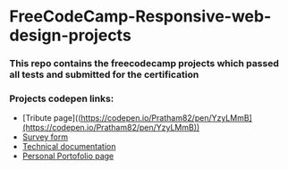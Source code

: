 # FreeCodeCamp-Responsive-web-design-projects
### This repo contains the freecodecamp projects which passed all tests and submitted for the certification

### Projects codepen links:
- [Tribute page]((https://codepen.io/Pratham82/pen/YzyLMmB](https://codepen.io/Pratham82/pen/YzyLMmB))
- [Survey form]([https://codepen.io/Pratham82/pen/bGVKMrJ](https://codepen.io/Pratham82/pen/bGVKMrJ))
- [Technical documentation]([https://codepen.io/Pratham82/pen/GRpXByo](https://codepen.io/Pratham82/pen/GRpXByo))
- [Personal Portofolio page]([https://codepen.io/Pratham82/pen/MWaPPJY](https://codepen.io/Pratham82/pen/MWaPPJY))
